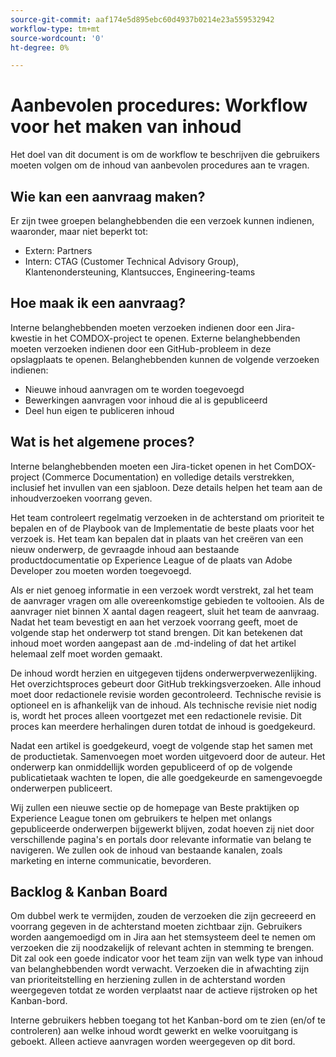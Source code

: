 ```yaml
---
source-git-commit: aaf174e5d895ebc60d4937b0214e23a559532942
workflow-type: tm+mt
source-wordcount: '0'
ht-degree: 0%

---
```

# Aanbevolen procedures: Workflow voor het maken van inhoud

Het doel van dit document is om de workflow te beschrijven die gebruikers moeten volgen om de inhoud van aanbevolen procedures aan te vragen.

## Wie kan een aanvraag maken?

Er zijn twee groepen belanghebbenden die een verzoek kunnen indienen, waaronder, maar niet beperkt tot:

- Extern: Partners
- Intern: CTAG (Customer Technical Advisory Group), Klantenondersteuning, Klantsucces, Engineering-teams

## Hoe maak ik een aanvraag?

Interne belanghebbenden moeten verzoeken indienen door een Jira-kwestie in het COMDOX-project te openen. Externe belanghebbenden moeten verzoeken indienen door een GitHub-probleem in deze opslagplaats te openen. Belanghebbenden kunnen de volgende verzoeken indienen:

- Nieuwe inhoud aanvragen om te worden toegevoegd
- Bewerkingen aanvragen voor inhoud die al is gepubliceerd
- Deel hun eigen te publiceren inhoud

## Wat is het algemene proces?

Interne belanghebbenden moeten een Jira-ticket openen in het ComDOX-project (Commerce Documentation) en volledige details verstrekken, inclusief het invullen van een sjabloon. Deze details helpen het team aan de inhoudverzoeken voorrang geven.

Het team controleert regelmatig verzoeken in de achterstand om prioriteit te bepalen en of de Playbook van de Implementatie de beste plaats voor het verzoek is. Het team kan bepalen dat in plaats van het creëren van een nieuw onderwerp, de gevraagde inhoud aan bestaande productdocumentatie op Experience League of de plaats van Adobe Developer zou moeten worden toegevoegd.

Als er niet genoeg informatie in een verzoek wordt verstrekt, zal het team de aanvrager vragen om alle overeenkomstige gebieden te voltooien. Als de aanvrager niet binnen X aantal dagen reageert, sluit het team de aanvraag.
Nadat het team bevestigt en aan het verzoek voorrang geeft, moet de volgende stap het onderwerp tot stand brengen. Dit kan betekenen dat inhoud moet worden aangepast aan de .md-indeling of dat het artikel helemaal zelf moet worden gemaakt.

De inhoud wordt herzien en uitgegeven tijdens onderwerpverwezenlijking. Het overzichtsproces gebeurt door GitHub trekkingsverzoeken. Alle inhoud moet door redactionele revisie worden gecontroleerd. Technische revisie is optioneel en is afhankelijk van de inhoud. Als technische revisie niet nodig is, wordt het proces alleen voortgezet met een redactionele revisie. Dit proces kan meerdere herhalingen duren totdat de inhoud is goedgekeurd.

Nadat een artikel is goedgekeurd, voegt de volgende stap het samen met de productietak. Samenvoegen moet worden uitgevoerd door de auteur. Het onderwerp kan onmiddellijk worden gepubliceerd of op de volgende publicatietaak wachten te lopen, die alle goedgekeurde en samengevoegde onderwerpen publiceert.

Wij zullen een nieuwe sectie op de homepage van Beste praktijken op Experience League tonen om gebruikers te helpen met onlangs gepubliceerde onderwerpen bijgewerkt blijven, zodat hoeven zij niet door verschillende pagina&#39;s en portals door relevante informatie van belang te navigeren. We zullen ook de inhoud van bestaande kanalen, zoals marketing en interne communicatie, bevorderen.

## Backlog &amp; Kanban Board

Om dubbel werk te vermijden, zouden de verzoeken die zijn gecreeerd en voorrang gegeven in de achterstand moeten zichtbaar zijn. Gebruikers worden aangemoedigd om in Jira aan het stemsysteem deel te nemen om verzoeken die zij noodzakelijk of relevant achten in stemming te brengen. Dit zal ook een goede indicator voor het team zijn van welk type van inhoud van belanghebbenden wordt verwacht. Verzoeken die in afwachting zijn van prioriteitstelling en herziening zullen in de achterstand worden weergegeven totdat ze worden verplaatst naar de actieve rijstroken op het Kanban-bord.

Interne gebruikers hebben toegang tot het Kanban-bord om te zien (en/of te controleren) aan welke inhoud wordt gewerkt en welke vooruitgang is geboekt. Alleen actieve aanvragen worden weergegeven op dit bord.
